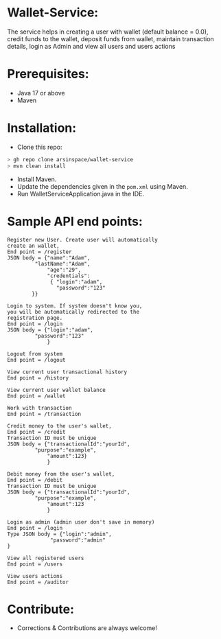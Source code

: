 # Wallet-Service:
The service helps in creating a user with wallet (default balance = 0.0), credit funds to the wallet, deposit funds from wallet, maintain transaction details, login as Admin and view all users and users actions

# Prerequisites:
- Java 17 or above
- Maven

# Installation:
- Clone this repo:
```bash
> gh repo clone arsinspace/wallet-service
> mvn clean install
```
- Install Maven.
- Update the dependencies given in the `pom.xml` using Maven.
- Run WalletServiceApplication.java in the IDE.
# Sample API end points:
```
Register new User. Create user will automatically 
create an wallet,
End point = /register
JSON body = {"name":"Adam",
	     "lastName":"Adam",
             "age":"29",
             "credentials":
              { "login":"adam",
                "password":"123"
		}}
```
```
Login to system. If system doesn't know you, 
you will be automatically redirected to the 
registration page.
End point = /login
JSON body = {"login":"adam",
	     "password":"123"
             }
```
```
Logout from system
End point = /logout
```
```
View current user transactional history
End point = /history
```
```
View current user wallet balance
End point = /wallet
```
```
Work with transaction
End point = /transaction
```
```
Credit money to the user's wallet,
End point = /credit
Transaction ID must be unique
JSON body = {"transactionalId":"yourId",
	     "purpose":"example",
             "amount":123}
             }
```
```
Debit money from the user's wallet,
End point = /debit
Transaction ID must be unique
JSON body = {"transactionalId":"yourId",
	     "purpose":"example",
             "amount":123
             }
```
```
Login as admin (admin user don't save in memory)
End point = /login
Type JSON body = {"login":"admin",
	          "password":"admin"
}
```
```
View all registered users
End point = /users
```
```
View users actions
End point = /auditor
```

# Contribute:
* Corrections & Contributions are always welcome! 
